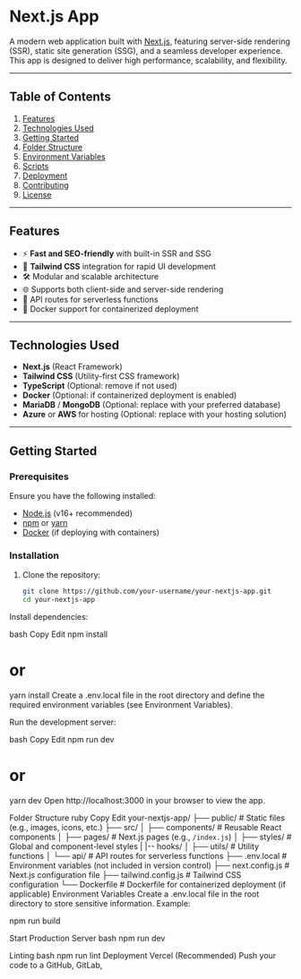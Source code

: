 # Next.js App

A modern web application built with [Next.js](https://nextjs.org/), featuring server-side rendering (SSR), static site generation (SSG), and a seamless developer experience. This app is designed to deliver high performance, scalability, and flexibility.

---

## Table of Contents
1. [Features](#features)
2. [Technologies Used](#technologies-used)
3. [Getting Started](#getting-started)
4. [Folder Structure](#folder-structure)
5. [Environment Variables](#environment-variables)
6. [Scripts](#scripts)
7. [Deployment](#deployment)
8. [Contributing](#contributing)
9. [License](#license)

---

## Features
- ⚡ **Fast and SEO-friendly** with built-in SSR and SSG
- 🎨 **Tailwind CSS** integration for rapid UI development
- 🛠️ Modular and scalable architecture
- 🌐 Supports both client-side and server-side rendering
- 🔗 API routes for serverless functions
- 🐳 Docker support for containerized deployment

---

## Technologies Used
- **Next.js** (React Framework)
- **Tailwind CSS** (Utility-first CSS framework)
- **TypeScript** (Optional: remove if not used)
- **Docker** (Optional: if containerized deployment is enabled)
- **MariaDB** / **MongoDB** (Optional: replace with your preferred database)
- **Azure** or **AWS** for hosting (Optional: replace with your hosting solution)

---

## Getting Started

### Prerequisites
Ensure you have the following installed:
- [Node.js](https://nodejs.org/) (v16+ recommended)
- [npm](https://www.npmjs.com/) or [yarn](https://yarnpkg.com/)
- [Docker](https://www.docker.com/) (if deploying with containers)

### Installation
1. Clone the repository:
   ```bash
   git clone https://github.com/your-username/your-nextjs-app.git
   cd your-nextjs-app
Install dependencies:

bash
Copy
Edit
npm install
# or
yarn install
Create a .env.local file in the root directory and define the required environment variables (see Environment Variables).

Run the development server:

bash
Copy
Edit
npm run dev
# or
yarn dev
Open http://localhost:3000 in your browser to view the app.

Folder Structure
ruby
Copy
Edit
your-nextjs-app/
├── public/         # Static files (e.g., images, icons, etc.)
├── src/
│   ├── components/ # Reusable React components
│   ├── pages/      # Next.js pages (e.g., `/index.js`)
│   ├── styles/     # Global and component-level styles
|   |-- hooks/
│   ├── utils/      # Utility functions
│   └── api/        # API routes for serverless functions
├── .env.local      # Environment variables (not included in version control)
├── next.config.js  # Next.js configuration file
├── tailwind.config.js # Tailwind CSS configuration
└── Dockerfile      # Dockerfile for containerized deployment (if applicable)
Environment Variables
Create a .env.local file in the root directory to store sensitive information. Example:

npm run build

Start Production Server
bash
npm run dev

Linting
bash
npm run lint
Deployment
Vercel (Recommended)
Push your code to a GitHub, GitLab,

